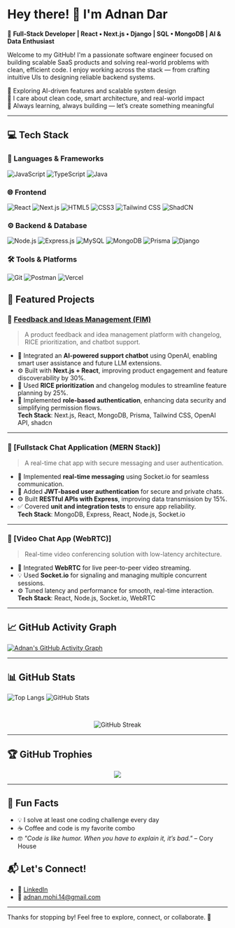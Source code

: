 # Hey there! 👋 I'm Adnan Dar

🎯 **Full-Stack Developer | React • Next.js • Django | SQL • MongoDB | AI & Data Enthusiast**

Welcome to my GitHub! I'm a passionate software engineer focused on building scalable SaaS products and solving real-world problems with clean, efficient code. I enjoy working across the stack — from crafting intuitive UIs to designing reliable backend systems.

🚀 Exploring AI-driven features and scalable system design  
🧠 I care about clean code, smart architecture, and real-world impact  
🤝 Always learning, always building — let’s create something meaningful

---
## 💻 Tech Stack

### 🧠 Languages & Frameworks  
![JavaScript](https://img.shields.io/badge/JavaScript-F7DF1E?logo=javascript&logoColor=black&style=for-the-badge)
![TypeScript](https://img.shields.io/badge/TypeScript-3178C6?logo=typescript&logoColor=white&style=for-the-badge)
![Java](https://img.shields.io/badge/Java-007396?logo=java&logoColor=white&style=for-the-badge)

### 🌐 Frontend  
![React](https://img.shields.io/badge/React-61DAFB?logo=react&logoColor=black&style=for-the-badge)
![Next.js](https://img.shields.io/badge/Next.js-000000?logo=next.js&logoColor=white&style=for-the-badge)
![HTML5](https://img.shields.io/badge/HTML5-E34F26?logo=html5&logoColor=white&style=for-the-badge)
![CSS3](https://img.shields.io/badge/CSS3-1572B6?logo=css3&logoColor=white&style=for-the-badge)
![Tailwind CSS](https://img.shields.io/badge/TailwindCSS-38B2AC?logo=tailwind-css&logoColor=white&style=for-the-badge)
![ShadCN](https://img.shields.io/badge/ShadCN-111827?style=for-the-badge)

### ⚙️ Backend & Database  
![Node.js](https://img.shields.io/badge/Node.js-339933?logo=node.js&logoColor=white&style=for-the-badge)
![Express.js](https://img.shields.io/badge/Express.js-000000?logo=express&logoColor=white&style=for-the-badge)
![MySQL](https://img.shields.io/badge/MySQL-4479A1?logo=mysql&logoColor=white&style=for-the-badge)
![MongoDB](https://img.shields.io/badge/MongoDB-47A248?logo=mongodb&logoColor=white&style=for-the-badge)
![Prisma](https://img.shields.io/badge/Prisma-2D3748?logo=prisma&logoColor=white&style=for-the-badge)
![Django](https://img.shields.io/badge/Django-092E20?logo=django&logoColor=white&style=for-the-badge)

### 🛠 Tools & Platforms  
![Git](https://img.shields.io/badge/Git-F05032?logo=git&logoColor=white&style=for-the-badge)
![Postman](https://img.shields.io/badge/Postman-FF6C37?logo=postman&logoColor=white&style=for-the-badge)
![Vercel](https://img.shields.io/badge/Vercel-000000?logo=vercel&logoColor=white&style=for-the-badge)


## 🚀 Featured Projects

### 📌 [Feedback and Ideas Management (FIM)](https://fim-one.vercel.app/)
> A product feedback and idea management platform with changelog, RICE prioritization, and chatbot support.
- 💬 Integrated an **AI-powered support chatbot** using OpenAI, enabling smart user assistance and future LLM extensions.
- ⚙️ Built with **Next.js + React**, improving product engagement and feature discoverability by 30%.
- 🧠 Used **RICE prioritization** and changelog modules to streamline feature planning by 25%.
- 🔐 Implemented **role-based authentication**, enhancing data security and simplifying permission flows.  
**Tech Stack**: Next.js, React, MongoDB, Prisma, Tailwind CSS, OpenAI API, shadcn

---

### 📌 [Fullstack Chat Application (MERN Stack)]
> A real-time chat app with secure messaging and user authentication.
- 💬 Implemented **real-time messaging** using Socket.io for seamless communication.
- 🔐 Added **JWT-based user authentication** for secure and private chats.
- ⚙️ Built **RESTful APIs with Express**, improving data transmission by 15%.
- ✅ Covered **unit and integration tests** to ensure app reliability.  
**Tech Stack**: MongoDB, Express, React, Node.js, Socket.io

---

### 📌 [Video Chat App (WebRTC)]
> Real-time video conferencing solution with low-latency architecture.
- 🎥 Integrated **WebRTC** for live peer-to-peer video streaming.
- 💡 Used **Socket.io** for signaling and managing multiple concurrent sessions.
- ⚙️ Tuned latency and performance for smooth, real-time interaction.  
**Tech Stack**: React, Node.js, Socket.io, WebRTC

---

## 📈 GitHub Activity Graph

[![Adnan's GitHub Activity Graph](https://github-readme-activity-graph.vercel.app/graph?username=AdnanMohi&theme=react-dark&area=true&hide_border=true)](https://github.com/ashutosh00710/github-readme-activity-graph)

---

## 📊 GitHub Stats

 <p>
  <img src="https://github-readme-stats.vercel.app/api/top-langs/?username=AdnanMohi&layout=compact&theme=tokyonight&langs_count=8" alt="Top Langs" />
  <img src="https://github-readme-stats.vercel.app/api?username=AdnanMohi&show_icons=true&theme=tokyonight&hide_border=true" alt="GitHub Stats" />
</p>
<br />
<p align="center">
  <img src="https://github-readme-streak-stats.herokuapp.com/?user=AdnanMohi&theme=tokyonight&hide_border=true" alt="GitHub Streak" />
</p>


---

## 🏆 GitHub Trophies

<p align="center">
  <img src="https://github-profile-trophy.vercel.app/?username=AdnanMohi&theme=darkhub&no-frame=true&margin-w=10" />
</p>

---

## 🎉 Fun Facts

- 💡 I solve at least one coding challenge every day  
- ☕ Coffee and code is my favorite combo  
- 🤓 *"Code is like humor. When you have to explain it, it’s bad."* – Cory House



## 📬 Let's Connect!

- 🔗 [LinkedIn](https://www.linkedin.com/in/adnanmohi/)
- 📧 adnan.mohi.14@gmail.com

---

Thanks for stopping by! Feel free to explore, connect, or collaborate. 🚀
